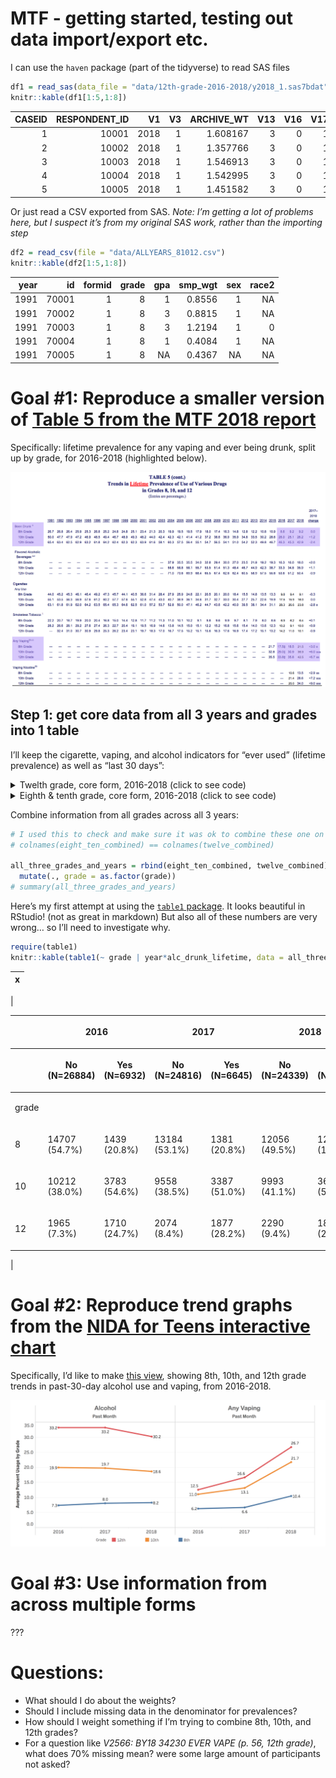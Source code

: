 MTF - getting started, testing out data import/export etc.
================

I can use the `haven` package (part of the tidyverse) to read SAS files

``` r
df1 = read_sas(data_file = "data/12th-grade-2016-2018/y2018_1.sas7bdat")
knitr::kable(df1[1:5,1:8])
```

| CASEID | RESPONDENT\_ID |   V1 | V3 | ARCHIVE\_WT | V13 | V16 | V17 |
| -----: | -------------: | ---: | -: | ----------: | --: | --: | --: |
|      1 |          10001 | 2018 |  1 |    1.608167 |   3 |   0 |   1 |
|      2 |          10002 | 2018 |  1 |    1.357766 |   3 |   0 |   1 |
|      3 |          10003 | 2018 |  1 |    1.546913 |   3 |   0 |   1 |
|      4 |          10004 | 2018 |  1 |    1.542995 |   3 |   0 |   1 |
|      5 |          10005 | 2018 |  1 |    1.451582 |   3 |   0 |   1 |

Or just read a CSV exported from SAS. *Note: I’m getting a lot of
problems here, but I suspect it’s from my original SAS work, rather than
the importing step*

``` r
df2 = read_csv(file = "data/ALLYEARS_81012.csv")
knitr::kable(df2[1:5,1:8])
```

| year |    id | formid | grade | gpa | smp\_wgt | sex | race2 |
| ---: | ----: | -----: | ----: | --: | -------: | --: | ----: |
| 1991 | 70001 |      1 |     8 |   1 |   0.8556 |   1 |    NA |
| 1991 | 70002 |      1 |     8 |   3 |   0.8815 |   1 |    NA |
| 1991 | 70003 |      1 |     8 |   3 |   1.2194 |   1 |     0 |
| 1991 | 70004 |      1 |     8 |   1 |   0.4084 |   1 |    NA |
| 1991 | 70005 |      1 |     8 |  NA |   0.4367 |  NA |    NA |

# Goal \#1: Reproduce a smaller version of [Table 5 from the MTF 2018 report](http://www.monitoringthefuture.org//pubs/monographs/mtf-overview2018.pdf#page=59&zoom=100,0,0)

Specifically: lifetime prevalence for any vaping and ever being drunk,
split up by grade, for 2016-2018 (highlighted below).

![Table 5](images/Table%205.png)

## Step 1: get core data from all 3 years and grades into 1 table

I’ll keep the cigarette, vaping, and alcohol indicators for “ever used”
(lifetime prevalence) as well as “last 30 days”:

<details>

<summary>Twelth grade, core form, 2016-2018 (click to see
code)</summary>

``` r
twelve_core = function(year) {
  path = paste("data/12th-grade-2016-2018/y", year, "_1.sas7bdat", sep = "")
  
  basic_set = read_sas(data_file = path) %>% 
    select(.,
           id = RESPONDENT_ID,
           year = V1,
           sex = V2150,
           cig_ever = V2101,
           cig_month = V2102,
           alc_lifetime = V2104,
           alc_month = V2106,
           alc_drunk_lifetime = V2020,
           weight = ARCHIVE_WT,
           ) %>% 
    mutate(.,
           grade = 12,
           sex = recode_factor(sex, "1" = "Male", "2" = "Female", "-9" = NA_character_),
           cig_ever = recode_factor(cig_ever, "1" = "No", "-9" = NA_character_, .default = "Yes"),
           cig_month = recode_factor(cig_month, "1" = "No", "-9" = NA_character_, .default = "Yes"),
           alc_lifetime = recode_factor(alc_lifetime, "1" = "No", "-9" = NA_character_, .default = "Yes"),
           alc_month = recode_factor(alc_month, "1" = "No", "-9" = NA_character_, .default = "Yes"),
           alc_drunk_lifetime = recode_factor(alc_drunk_lifetime, "1" = "No", "-9" = NA_character_, .default = "Yes")
           )
  
  if (year >= 2017) { # the year they added in more nuanced vaping questions
    vaping_data = read_sas(data_file = path) %>% 
     select(.,
           id = RESPONDENT_ID,
           vape_ever = V2566,
           vape_nic_lifetime = V2567,
           vape_nic_month = V2569,
           vape_mj_lifetime = V2570,
           vape_mj_month = V2572,
           vape_flav_lifetime = V2573,
           vape_flav_month = V2575
          ) %>% 
      mutate(.,
           vape_ever = recode_factor(vape_ever, "0" = "No", "1" = "Yes", "-9" = NA_character_),
           vape_nic_lifetime = recode_factor(vape_nic_lifetime, "1" = "No", "-9" = NA_character_, .default = "Yes"),
           vape_nic_month = recode_factor(vape_nic_month, "1" = "No", "-9" = NA_character_, .default = "Yes"),
           vape_mj_lifetime = recode_factor(vape_mj_lifetime, "1" = "No", "-9" = NA_character_, .default = "Yes"),
           vape_mj_month = recode_factor(vape_mj_month, "1" = "No", "-9" = NA_character_, .default = "Yes"),
           vape_flav_lifetime = recode_factor(vape_flav_lifetime, "1" = "No", "-9" = NA_character_, .default = "Yes"),
           vape_flav_month = recode_factor(vape_flav_month, "1" = "No", "-9" = NA_character_, .default = "Yes")
           ) %>% 
      mutate(., vape_any_month = as.factor(if_else(
                 (vape_nic_month == "Yes" | vape_mj_month == "Yes" | vape_flav_month == "Yes"), "Yes", "No")
                )
              )
  } else {
    vaping_data = read_sas(data_file = path) %>% 
     select(.,
           id = RESPONDENT_ID,
           vape_ever = V2551,
           vape_any_month = V2552
          ) %>% 
      mutate(.,
           vape_ever = recode_factor(vape_ever, "1" = "No", "-9" = NA_character_, .default = "Yes"),
           vape_nic_lifetime = as.factor(NA),
           vape_nic_month = as.factor(NA),
           vape_mj_lifetime = as.factor(NA),
           vape_mj_month = as.factor(NA),
           vape_flav_lifetime = as.factor(NA),
           vape_flav_month = as.factor(NA),
           vape_any_month = recode_factor(vape_any_month, "1" = "No", "-9" = NA_character_, .default = "Yes")
           )
  }
  output = full_join(basic_set, vaping_data, by = "id")
  
  output
}

twelve_combined = tibble()
for (year in 2016:2018) {
  # need to sort alphabetically before binding rows (or find a way to combine data frames vertically, by comlumn name)
  one_year = twelve_core(year) %>% select(sort(current_vars()))
  
  # bind_rows() changes factor columns into characters if the factors don't match up, so I used rbind() instead.
  twelve_combined = rbind(twelve_combined, one_year)
}

knitr::kable(head(twelve_combined))
```

| alc\_drunk\_lifetime | alc\_lifetime | alc\_month | cig\_ever | cig\_month | grade |    id | sex    | vape\_any\_month | vape\_ever | vape\_flav\_lifetime | vape\_flav\_month | vape\_mj\_lifetime | vape\_mj\_month | vape\_nic\_lifetime | vape\_nic\_month |   weight | year |
| :------------------- | :------------ | :--------- | :-------- | :--------- | ----: | ----: | :----- | :--------------- | :--------- | :------------------- | :---------------- | :----------------- | :-------------- | :------------------ | :--------------- | -------: | ---: |
| Yes                  | Yes           | Yes        | Yes       | No         |    12 | 10001 | Male   | Yes              | Yes        | NA                   | NA                | NA                 | NA              | NA                  | NA               | 1.306960 | 2016 |
| Yes                  | Yes           | Yes        | No        | No         |    12 | 10002 | Female | No               | No         | NA                   | NA                | NA                 | NA              | NA                  | NA               | 1.453475 | 2016 |
| Yes                  | Yes           | No         | Yes       | No         |    12 | 10003 | Male   | No               | Yes        | NA                   | NA                | NA                 | NA              | NA                  | NA               | 1.399638 | 2016 |
| No                   | No            | No         | No        | No         |    12 | 10004 | Female | No               | No         | NA                   | NA                | NA                 | NA              | NA                  | NA               | 1.416772 | 2016 |
| Yes                  | Yes           | Yes        | Yes       | Yes        |    12 | 10005 | Male   | Yes              | Yes        | NA                   | NA                | NA                 | NA              | NA                  | NA               | 1.515468 | 2016 |
| No                   | Yes           | No         | No        | No         |    12 | 10006 | Male   | No               | No         | NA                   | NA                | NA                 | NA              | NA                  | NA               | 1.416125 | 2016 |

``` r
summary(twelve_combined[, c(1, 2, 8, 9, 10, 11)])
```

    ##  alc_drunk_lifetime alc_lifetime     sex        vape_any_month vape_ever   
    ##  No  : 6329         No  :14300   Male  :17722   No  : 9632     No  : 7508  
    ##  Yes : 5409         Yes :23039   Female:18559   Yes : 2437     Yes : 4686  
    ##  NA's:28886         NA's: 3285   NA's  : 4343   NA's:28555     NA's:28430  
    ##  vape_flav_lifetime
    ##  No  : 5624        
    ##  Yes : 2761        
    ##  NA's:32239

</details>

<details>

<summary>Eighth & tenth grade, core form, 2016-2018 (click to see
code)</summary>

``` r
eight_ten_core = function(year) {
  path = paste("data/8th-10th-grades-2016-2018/y_", year, "_810_1.sas7bdat", sep = "")
  
  # using data from all forms, and later I'll kick out people who didn't get asked a specific question
  basic_set = read_sas(data_file = path) %>% 
    select(.,
           id = CASEID,
           year = V1,
           sex = V7202,
           cig_ever = V7101,
           cig_month = V7102,
           alc_lifetime = V7104,
           alc_month = V7107,
           alc_drunk_lifetime = V7109,
           weight = V5,
           grade = V501
           ) %>% 
    mutate(.,
           sex = recode_factor(sex, "1" = "Male", "2" = "Female", "-9" = NA_character_),
           cig_ever = recode_factor(cig_ever, "1" = "No", "-9" = NA_character_, .default = "Yes"),
           cig_month = recode_factor(cig_month, "1" = "No", "-9" = NA_character_, .default = "Yes"),
           alc_lifetime = recode_factor(alc_lifetime, "1" = "No", "2" = "Yes","-9" = NA_character_),
           alc_month = recode_factor(alc_month, "1" = "No", "-9" = NA_character_, .default = "Yes"),
           alc_drunk_lifetime = recode_factor(alc_drunk_lifetime, "1" = "No", "-9" = NA_character_, .default = "Yes")
           )
  
  if (year >= 2017) { # the year they added in more nuanced vaping questions
    vaping_data = read_sas(data_file = path) %>% 
     select(.,
           id = CASEID,
           vape_ever = V7648,
           vape_nic_lifetime = V7649,
           vape_nic_month = V7651,
           vape_mj_lifetime = V7652,
           vape_mj_month = V7654,
           vape_flav_lifetime = V7655,
           vape_flav_month = V7657
          ) %>% 
      mutate(.,
           vape_ever = recode_factor(vape_ever, "0" = "No", "1" = "Yes", "-9" = NA_character_, "-8" = "Not asked on this form"),
           vape_nic_lifetime = recode_factor(vape_nic_lifetime, "1" = "No", "-9" = NA_character_, "-8" = "Not asked on this form", .default = "Yes"),
           vape_nic_month = recode_factor(vape_nic_month, "1" = "No", "-9" = NA_character_, "-8" = "Not asked on this form", .default = "Yes"),
           vape_mj_lifetime = recode_factor(vape_mj_lifetime, "1" = "No", "-9" = NA_character_, "-8" = "Not asked on this form", .default = "Yes"),
           vape_mj_month = recode_factor(vape_mj_month, "1" = "No", "-9" = NA_character_, "-8" = "Not asked on this form", .default = "Yes"),
           vape_flav_lifetime = recode_factor(vape_flav_lifetime, "1" = "No", "-9" = NA_character_, "-8" = "Not asked on this form", .default = "Yes"),
           vape_flav_month = recode_factor(vape_flav_month, "1" = "No", "-9" = NA_character_, "-8" = "Not asked on this form", .default = "Yes")
           ) %>% 
      mutate(., vape_any_month = as.factor(case_when(
                 vape_nic_month == "Not asked on this form" ~ "Not asked on this form", # all these questions are asked on the same form (2)
                 (vape_nic_month == "Yes" | vape_mj_month == "Yes" | vape_flav_month == "Yes") ~ "Yes",
                 (is.na(vape_nic_month) & is.na(vape_mj_month) & is.na(vape_flav_month)) ~ NA_character_,
                 TRUE ~ "No")
                )
              )
  } else {
    vaping_data = read_sas(data_file = path) %>% 
     select(.,
           id = CASEID,
           vape_ever = V7625,
           vape_any_month = V7626
          ) %>% 
      mutate(.,
           vape_ever = recode_factor(vape_ever, "1" = "No", "-9" = NA_character_, "-8" = "Not asked on this form", .default = "Yes"),
           vape_nic_lifetime = as.factor("Not asked on this form"),
           vape_nic_month = as.factor("Not asked on this form"),
           vape_mj_lifetime = as.factor("Not asked on this form"),
           vape_mj_month = as.factor("Not asked on this form"),
           vape_flav_lifetime = as.factor("Not asked on this form"),
           vape_flav_month = as.factor("Not asked on this form"),
           vape_any_month = recode_factor(vape_any_month, "1" = "No", "-9" = NA_character_, "-8" = "Not asked on this form", .default = "Yes")
           )
  }
  output = full_join(basic_set, vaping_data, by = "id")
  
  output
}

eight_ten_combined = tibble()
for (year in 2016:2018) {
  # need to sort alphabetically before binding rows (or find a way to combine data frames vertically, by comlumn name)
  one_year = eight_ten_core(year) %>% select(sort(current_vars()))
  
  # bind_rows() changes factor columns into characters if the factors don't match up, so I used rbind() instead.
  eight_ten_combined = rbind(eight_ten_combined, one_year)
}

knitr::kable(head(eight_ten_combined))
```

| alc\_drunk\_lifetime | alc\_lifetime | alc\_month | cig\_ever | cig\_month | grade | id | sex    | vape\_any\_month       | vape\_ever             | vape\_flav\_lifetime   | vape\_flav\_month      | vape\_mj\_lifetime     | vape\_mj\_month        | vape\_nic\_lifetime    | vape\_nic\_month       |    weight | year |
| :------------------- | :------------ | :--------- | :-------- | :--------- | ----: | -: | :----- | :--------------------- | :--------------------- | :--------------------- | :--------------------- | :--------------------- | :--------------------- | :--------------------- | :--------------------- | --------: | ---: |
| No                   | No            | No         | No        | No         |     8 |  1 | Female | Not asked on this form | Not asked on this form | Not asked on this form | Not asked on this form | Not asked on this form | Not asked on this form | Not asked on this form | Not asked on this form | 0.7856047 | 2016 |
| NA                   | Yes           | Yes        | Yes       | Yes        |     8 |  2 | Male   | Not asked on this form | Not asked on this form | Not asked on this form | Not asked on this form | Not asked on this form | Not asked on this form | Not asked on this form | Not asked on this form | 1.2791966 | 2016 |
| Yes                  | Yes           | Yes        | No        | No         |    10 |  3 | Female | Not asked on this form | Not asked on this form | Not asked on this form | Not asked on this form | Not asked on this form | Not asked on this form | Not asked on this form | Not asked on this form | 0.6264969 | 2016 |
| No                   | Yes           | No         | No        | No         |    10 |  4 | Male   | Not asked on this form | Not asked on this form | Not asked on this form | Not asked on this form | Not asked on this form | Not asked on this form | Not asked on this form | Not asked on this form | 0.9297171 | 2016 |
| No                   | No            | No         | No        | No         |     8 |  5 | Male   | No                     | No                     | Not asked on this form | Not asked on this form | Not asked on this form | Not asked on this form | Not asked on this form | Not asked on this form | 0.6221151 | 2016 |
| No                   | No            | No         | No        | No         |    10 |  6 | Female | Not asked on this form | Not asked on this form | Not asked on this form | Not asked on this form | Not asked on this form | Not asked on this form | Not asked on this form | Not asked on this form | 1.0048257 | 2016 |

``` r
summary(eight_ten_combined[, c(1, 2, 7, 8, 9)])
```

    ##  alc_drunk_lifetime alc_lifetime       id            sex       
    ##  No  :69710         No  :57482   Min.   :    1   Male  :43847  
    ##  Yes :14899         Yes :29131   1st Qu.: 7753   Female:44021  
    ##  NA's: 8425         NA's: 6421   Median :15506   NA's  : 5166  
    ##                                  Mean   :15534                 
    ##                                  3rd Qu.:23259                 
    ##                                  Max.   :32873                 
    ##                 vape_any_month 
    ##  No                    :25306  
    ##  Not asked on this form:62019  
    ##  Yes                   : 3457  
    ##  NA's                  : 2252  
    ##                                
    ## 

</details>

Combine information from all grades across all 3
years:

``` r
# I used this to check and make sure it was ok to combine these one on top of another
# colnames(eight_ten_combined) == colnames(twelve_combined)

all_three_grades_and_years = rbind(eight_ten_combined, twelve_combined) %>% 
  mutate(., grade = as.factor(grade))
# summary(all_three_grades_and_years)
```

Here’s my first attempt at using the [`table1`
package](https://cran.r-project.org/web/packages/table1/vignettes/table1-examples.html).
It looks beautiful in RStudio\! (not as great in markdown) But also all
of these numbers are very wrong… so I’ll need to investigate why.

``` r
require(table1)
knitr::kable(table1(~ grade | year*alc_drunk_lifetime, data = all_three_grades_and_years))
```

| x |
| :- |

|

<table class="Rtable1">

<thead>

<tr>

<th class="grouplabel">

</th>

<th colspan="2" class="grouplabel">

<div>

2016

</div>

</th>

<th colspan="2" class="grouplabel">

<div>

2017

</div>

</th>

<th colspan="2" class="grouplabel">

<div>

2018

</div>

</th>

<th colspan="2" class="grouplabel">

<div>

Overall

</div>

</th>

</tr>

<tr>

<th class="rowlabel firstrow lastrow">

</th>

<th class="firstrow lastrow">

<span class="stratlabel">No<br><span class="stratn">(N=26884)</span></span>

</th>

<th class="firstrow lastrow">

<span class="stratlabel">Yes<br><span class="stratn">(N=6932)</span></span>

</th>

<th class="firstrow lastrow">

<span class="stratlabel">No<br><span class="stratn">(N=24816)</span></span>

</th>

<th class="firstrow lastrow">

<span class="stratlabel">Yes<br><span class="stratn">(N=6645)</span></span>

</th>

<th class="firstrow lastrow">

<span class="stratlabel">No<br><span class="stratn">(N=24339)</span></span>

</th>

<th class="firstrow lastrow">

<span class="stratlabel">Yes<br><span class="stratn">(N=6731)</span></span>

</th>

<th class="firstrow lastrow">

<span class="stratlabel">No<br><span class="stratn">(N=76039)</span></span>

</th>

<th class="firstrow lastrow">

<span class="stratlabel">Yes<br><span class="stratn">(N=20308)</span></span>

</th>

</tr>

</thead>

<tbody>

<tr>

<td class="rowlabel firstrow">

<span class="varlabel">grade</span>

</td>

<td class="firstrow">

</td>

<td class="firstrow">

</td>

<td class="firstrow">

</td>

<td class="firstrow">

</td>

<td class="firstrow">

</td>

<td class="firstrow">

</td>

<td class="firstrow">

</td>

<td class="firstrow">

</td>

</tr>

<tr>

<td class="rowlabel">

8

</td>

<td>

14707 (54.7%)

</td>

<td>

1439 (20.8%)

</td>

<td>

13184 (53.1%)

</td>

<td>

1381 (20.8%)

</td>

<td>

12056 (49.5%)

</td>

<td>

1245 (18.5%)

</td>

<td>

39947 (52.5%)

</td>

<td>

4065 (20.0%)

</td>

</tr>

<tr>

<td class="rowlabel">

10

</td>

<td>

10212 (38.0%)

</td>

<td>

3783 (54.6%)

</td>

<td>

9558 (38.5%)

</td>

<td>

3387 (51.0%)

</td>

<td>

9993 (41.1%)

</td>

<td>

3664 (54.4%)

</td>

<td>

29763 (39.1%)

</td>

<td>

10834 (53.3%)

</td>

</tr>

<tr>

<td class="rowlabel lastrow">

12

</td>

<td class="lastrow">

1965 (7.3%)

</td>

<td class="lastrow">

1710 (24.7%)

</td>

<td class="lastrow">

2074 (8.4%)

</td>

<td class="lastrow">

1877 (28.2%)

</td>

<td class="lastrow">

2290 (9.4%)

</td>

<td class="lastrow">

1822 (27.1%)

</td>

<td class="lastrow">

6329 (8.3%)

</td>

<td class="lastrow">

5409
(26.6%)

</td>

</tr>

</tbody>

</table>

|

# Goal \#2: Reproduce trend graphs from the [NIDA for Teens interactive chart](https://teens.drugabuse.gov/teachers/stats-and-trends-teen-drug-use)

Specifically, I’d like to make [this
view](https://public.tableau.com/shared/JF2B545PM?:display_count=y&:origin=viz_share_link&:embed=y),
showing 8th, 10th, and 12th grade trends in past-30-day alcohol use and
vaping, from 2016-2018.

![Trend graphs](images/TableauTrends.png)

# Goal \#3: Use information from across multiple forms

???

# Questions:

  - What should I do about the weights?
  - Should I include missing data in the denominator for prevalences?
  - How should I weight something if I’m trying to combine 8th, 10th,
    and 12th grades?
  - For a question like *V2566: BY18 34230 EVER VAPE (p. 56, 12th
    grade)*, what does 70% missing mean? were some large amount of
    participants not asked?
